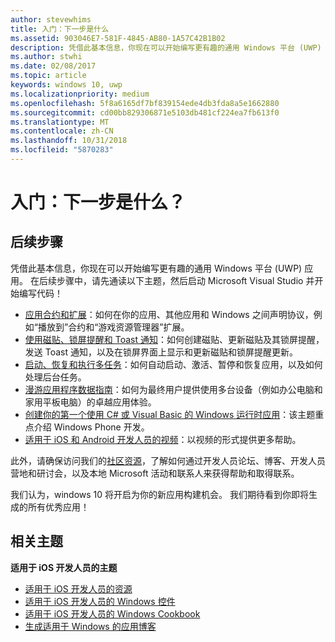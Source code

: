 ```yaml
---
author: stevewhims
title: 入门：下一步是什么
ms.assetid: 903046E7-581F-4845-AB80-1A57C42B1B02
description: 凭借此基本信息，你现在可以开始编写更有趣的通用 Windows 平台 (UWP) 应用。
ms.author: stwhi
ms.date: 02/08/2017
ms.topic: article
keywords: windows 10, uwp
ms.localizationpriority: medium
ms.openlocfilehash: 5f8a6165df7bf839154ede4db3fda8a5e1662880
ms.sourcegitcommit: cd00bb829306871e5103db481cf224ea7fb613f0
ms.translationtype: MT
ms.contentlocale: zh-CN
ms.lasthandoff: 10/31/2018
ms.locfileid: "5870283"
---
```

# <a name="getting-started-what-next"></a>入门：下一步是什么？


## <a name="next-steps"></a>后续步骤

凭借此基本信息，你现在可以开始编写更有趣的通用 Windows 平台 (UWP) 应用。 在后续步骤中，请先通读以下主题，然后启动 Microsoft Visual Studio 并开始编写代码！

-   [应用合约和扩展](https://msdn.microsoft.com/library/windows/apps/hh464906)：如何在你的应用、其他应用和 Windows 之间声明协议，例如“播放到”合约和“游戏资源管理器”扩展。
-   [使用磁贴、锁屏提醒和 Toast 通知](https://msdn.microsoft.com/library/windows/apps/xaml/hh868259)：如何创建磁贴、更新磁贴及其锁屏提醒，发送 Toast 通知，以及在锁屏界面上显示和更新磁贴和锁屏提醒更新。
-   [启动、恢复和执行多任务](https://msdn.microsoft.com/library/windows/apps/hh770837)：如何自动启动、激活、暂停和恢复应用，以及如何处理后台任务。
-   [漫游应用程序数据指南](https://msdn.microsoft.com/library/windows/apps/hh465094)：如何为最终用户提供使用多台设备（例如办公电脑和家用平板电脑）的卓越应用体验。
-   [创建你的第一个使用 C# 或 Visual Basic 的 Windows 运行时应用](http://go.microsoft.com/fwlink/p/?LinkID=394138)：该主题重点介绍 Windows Phone 开发。
-   [适用于 iOS 和 Android 开发人员的视频](https://msdn.microsoft.com/library/windows/apps/dn393982)：以视频的形式提供更多帮助。

此外，请确保访问我们的[社区资源](https://developer.microsoft.com/en-us/windows/support)，了解如何通过开发人员论坛、博客、开发人员营地和研讨会，以及本地 Microsoft 活动和联系人来获得帮助和取得联系。

我们认为，windows 10 将开启为你的新应用构建机会。 我们期待看到你即将生成的所有优秀应用！

## <a name="related-topics"></a>相关主题

**适用于 iOS 开发人员的主题**
* [适用于 iOS 开发人员的资源](https://msdn.microsoft.com/library/windows/apps/jj945493)
* [适用于 iOS 开发人员的 Windows 控件](https://msdn.microsoft.com/library/windows/apps/dn263255)
* [适用于 iOS 开发人员的 Windows Cookbook](https://msdn.microsoft.com/library/windows/apps/dn263256)
* [生成适用于 Windows 的应用博客](https://blogs.windows.com/buildingapps/2016/01/27/visual-studio-walkthrough-for-ios-developers/)
